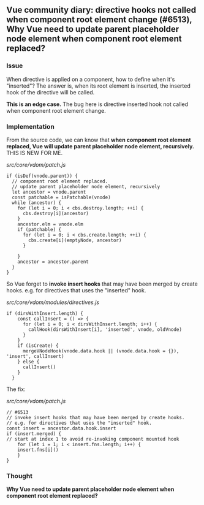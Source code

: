 ## Vue community diary: directive hooks not called when component root element change (#6513), Why Vue need to update parent placeholder node element when component root element replaced?


### Issue

When directive is applied on a component, how to define when it's "inserted"? The answer is, when its root element is inserted, the inserted hook of the directive will be called.

**This is an edge case.** The bug here is directive inserted hook not called when component root element change.

### Implementation

From the source code, we can know that **when component root element replaced, Vue will update parent placeholder node element, recursively.** THIS IS NEW FOR ME.

*src/core/vdom/patch.js* 

```
if (isDef(vnode.parent)) {
  // component root element replaced.
  // update parent placeholder node element, recursively
  let ancestor = vnode.parent
  const patchable = isPatchable(vnode)
  while (ancestor) {
    for (let i = 0; i < cbs.destroy.length; ++i) {
      cbs.destroy[i](ancestor)
    }
    ancestor.elm = vnode.elm
    if (patchable) {
      for (let i = 0; i < cbs.create.length; ++i) {
        cbs.create[i](emptyNode, ancestor)
      }

    }
    ancestor = ancestor.parent
  }
}
```

So Vue forget to **invoke insert hooks** that may have been merged by create hooks. e.g. for directives that uses the "inserted" hook. 

*src/core/vdom/modules/directives.js* 

```
if (dirsWithInsert.length) {
    const callInsert = () => {
      for (let i = 0; i < dirsWithInsert.length; i++) {
        callHook(dirsWithInsert[i], 'inserted', vnode, oldVnode)
      }
    }
    if (isCreate) {
      mergeVNodeHook(vnode.data.hook || (vnode.data.hook = {}), 'insert', callInsert)
    } else {
      callInsert()
    }
  }
```

The fix:

*src/core/vdom/patch.js* 

```
// #6513
// invoke insert hooks that may have been merged by create hooks.
// e.g. for directives that uses the "inserted" hook.
const insert = ancestor.data.hook.insert
if (insert.merged) {
// start at index 1 to avoid re-invoking component mounted hook
	for (let i = 1; i < insert.fns.length; i++) {
  	insert.fns[i]()
	}
}

```

### Thought

**Why Vue need to update parent placeholder node element when component root element replaced?**